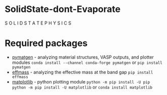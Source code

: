 # SolidState-dont-Evaporate

S O L I D S T A T E P H Y S I C S

# Required packages
- [pymatgen](https://pymatgen.org/installation.html) - analyzing material structures, VASP outputs, and plotter modules
`conda install --channel conda-forge pymatgen` or `pip install pymatgen`
- [effmass](https://effmass.readthedocs.io/en/latest/Installation.html) - analyzing the effective mass at the band gap
`pip install effmass`
- [matplotlib](https://matplotlib.org/stable/install/index.html) - python plotting module
`python -m pip install -U pip
python -m pip install -U matplotlib` or `conda install matplotlib`
